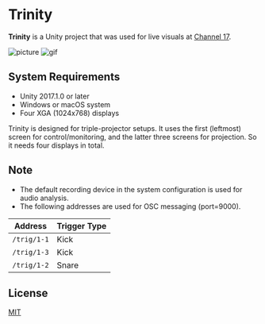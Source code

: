 Trinity
=======

**Trinity** is a Unity project that was used for live visuals at [Channel 17].

![picture](http://i.imgur.com/BZEdISjm.jpg)
![gif](http://i.imgur.com/eF20IDe.gif)

[Channel 17]: https://www.super-deluxe.com/room/4329/

System Requirements
-------------------

- Unity 2017.1.0 or later
- Windows or macOS system
- Four XGA (1024x768) displays

Trinity is designed for triple-projector setups. It uses the first (leftmost)
screen for control/monitoring, and the latter three screens for projection. So
it needs four displays in total.

Note
----

- The default recording device in the system configuration is used for audio
  analysis.
- The following addresses are used for OSC messaging (port=9000).

| Address     | Trigger Type |
| ----------- | ------------ |
| `/trig/1-1` | Kick         |
| `/trig/1-3` | Kick         |
| `/trig/1-2` | Snare        |

License
-------

[MIT](LICENSE.txt)
